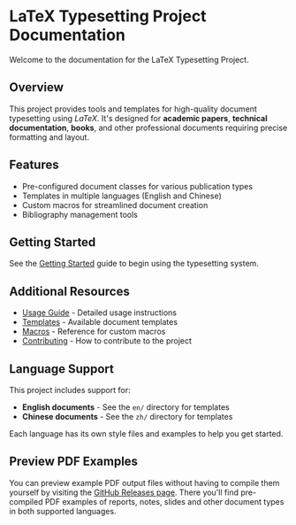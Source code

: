 # LaTeX Typesetting Project Documentation

Welcome to the documentation for the LaTeX Typesetting Project.

## Overview

This project provides tools and templates for high-quality document typesetting using _LaTeX_. It's designed for **academic papers**, **technical documentation**, **books**, and other professional documents requiring precise formatting and layout.

## Features

- Pre-configured document classes for various publication types
- Templates in multiple languages (English and Chinese)
- Custom macros for streamlined document creation
- Bibliography management tools

## Getting Started

See the [Getting Started](getting-started.md) guide to begin using the typesetting system.

## Additional Resources

- [Usage Guide](usage.md) - Detailed usage instructions
- [Templates](templates.md) - Available document templates
- [Macros](macros.md) - Reference for custom macros
- [Contributing](../CONTRIBUTING.md) - How to contribute to the project

## Language Support

This project includes support for:

- **English documents** - See the `en/` directory for templates
- **Chinese documents** - See the `zh/` directory for templates

Each language has its own style files and examples to help you get started.

## Preview PDF Examples

You can preview example PDF output files without having to compile them yourself by visiting the [GitHub Releases page](https://github.com/jiahaoxiang2000/typesetting/releases). There you'll find pre-compiled PDF examples of reports, notes, slides and other document types in both supported languages.
